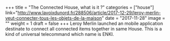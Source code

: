 ﻿+++
title = "The Connected House, what is it ?"
categories = ["house"]
link="http://www.lavoixdunord.fr/288506/article/2017-12-29/leroy-merlin-veut-connecter-tous-les-objets-de-la-maison"
date = "2017-11-28"
image = ""
weight = 1
draft = false
+++
Leroy Merlin launched an mobile application destinate to connect all connected items together in same House. This is a kind of universal telecommand which name is ENKI.